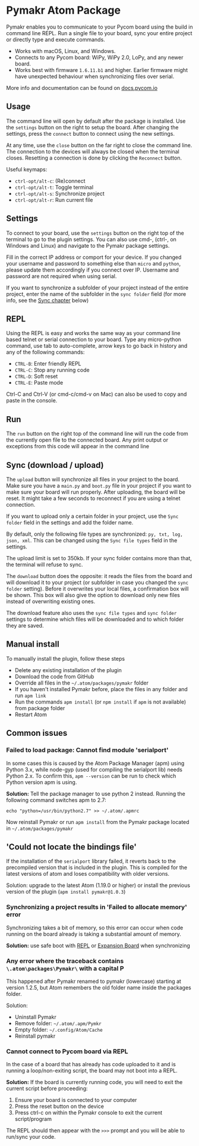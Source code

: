 #  Pymakr Atom Package

Pymakr enables you to communicate to your Pycom board using the build in command line REPL. Run a single file to your board, sync your entire project or directly type and execute commands.

- Works with macOS, Linux, and Windows.
- Connects to any Pycom board: WiPy, WiPy 2.0, LoPy, and any newer board.
- Works best with firmware `1.6.11.b1` and higher. Earlier firmware might have unexpected behaviour when synchronizing files over serial.

More info and documentation can be found on [docs.pycom.io](https://docs.pycom.io)

## Usage

The command line will open by default after the package is installed. Use the `settings` button on the right to setup the board. After changing the settings, press the `connect` button to connect using the new settings.

At any time, use the `close` button on the far right to close the command line. The connection to the devices will always be closed when the terminal closes. Resetting a connection is done by clicking the `Reconnect` button.

Useful keymaps:

- `ctrl-opt/alt-c`: (Re)connect
- `ctrl-opt/alt-t`: Toggle terminal
- `ctrl-opt/alt-s`: Synchronize project
- `ctrl-opt/alt-r`: Run current file

## Settings

To connect to your board, use the `settings` button on the right top of the terminal to go to the plugin settings. You can also use cmd-, (ctrl-, on Windows and Linux) and navigate to the Pymakr package settings.

Fill in the correct IP address or comport for your device. If you changed your username and password to something else than `micro` and `python`, please update them accordingly if you connect over IP. Username and password are not required when using serial.

If you want to synchronize a subfolder of your project instead of the entire project, enter the name of the subfolder in the `sync folder` field (for more info, see the [Sync chapter](#sync-download--upload) below)

## REPL

Using the REPL is easy and works the same way as your command line based telnet or serial connection to your board. Type any micro-python command, use tab to auto-complete, arrow keys to go back in history and any of the following commands:
- `CTRL-B`: Enter friendly REPL
- `CTRL-C`: Stop any running code
- `CTRL-D`: Soft reset
- `CTRL-E`: Paste mode

Ctrl-C and Ctrl-V (or cmd-c/cmd-v on Mac) can also be used to copy and paste in the console.

## Run

The `run` button on the right top of the command line will run the code from the currently open file to the connected board. Any print output or exceptions from this code will appear in the command line

## Sync (download / upload)

The `upload` button will synchronize all files in your project to the board. Make sure you have a `main.py` and `boot.py` file in your project if you want to make sure your board will run properly. After uploading, the board will be reset. It might take a few seconds to reconnect if you are using a telnet connection.

If you want to upload only a certain folder in your project, use the `Sync folder` field in the settings and add the folder name.

By default, only the following file types are synchronized: `py, txt, log, json, xml`. This can be changed using the `Sync file types` field in the settings.

The upload limit is set to 350kb. If your sync folder contains more than that, the terminal will refuse to sync.

The `download` button does the opposite: it reads the files from the board and will download it to your project (or subfolder in case you changed the `sync folder` setting). Before it overwrites your local files, a confirmation box will be shown. This box will also give the option to download only new files instead of overwriting existing ones.

The download feature also uses the `sync file types` and `sync folder` settings to determine which files will be downloaded and to which folder they are saved.

## Manual install

To manually install the plugin, follow these steps
- Delete any existing installation of the plugin
- Download the code from GitHub
- Override all files in the `~/.atom/packages/pymakr` folder
- If you haven't installed Pymakr before, place the files in any folder and run `apm link`
- Run the commands `apm install` (or `npm install` if `apm` is not available) from package folder
- Restart Atom

## Common issues

### Failed to load package: Cannot find module 'serialport'

In some cases this is caused by the Atom Package Manager (apm) using Python 3.x, while node-gyp (used for compiling the serialport lib) needs Python 2.x. To confirm this, `apm --version` can be run to check which Python version apm is using.

**Solution:** Tell the package manager to use python 2 instead. Running the following command switches apm to 2.7:

`echo "python=/usr/bin/python2.7" >> ~/.atom/.apmrc`

Now reinstall Pymakr or run `apm install` from the Pymakr package located in `~/.atom/packages/pymakr`

## 'Could not locate the bindings file'

If the installation of the `serialport` library failed, it reverts back to the precompiled version that is included in the plugin. This is compiled for the latest versions of atom and loses compatibility with older versions.

Solution: upgrade to the latest Atom (1.19.0 or higher) or install the previous version of the plugin (`apm install pymakr@1.0.3`)

### Synchronizing a project results in 'Failed to allocate memory' error

Synchronizing takes a bit of memory, so this error can occur when code running on the board already is taking a substantial amount of memory.

**Solution:** use safe boot with [REPL](https://docs.pycom.io/gettingstarted/programming/repl) or [Expansion Board](https://docs.pycom.io/product-info/boards/expansion3) when synchronizing

### Any error where the traceback contains `\.atom\packages\Pymakr\` with a capital P

This happened after Pymakr renamed to pymakr (lowercase) starting at version 1.2.5, but Atom remembers the old folder name inside the packages folder.

Solution:
- Uninstall Pymakr
- Remove folder: `~/.atom/.apm/Pymkr`
- Empty folder: `~/.config/Atom/Cache`
- Reinstall pymakr

### Cannot connect to Pycom board via REPL

In the case of a board that has already has code uploaded to it and is running a loop/non-exiting script, the board may not boot into a REPL.

**Solution:** If the board is currently running code, you will need to exit the current script before proceeding:

1. Ensure your board is connected to your computer
2. Press the reset button on the device
3. Press ctrl-c on within the Pymakr console to exit the current script/program

The REPL should then appear with the `>>>` prompt and you will be able to run/sync your code.

